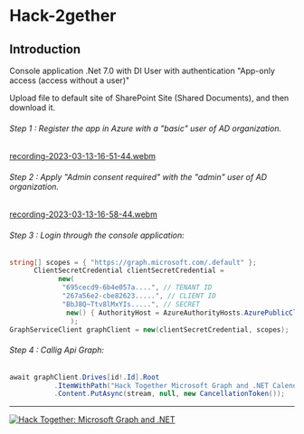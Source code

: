 # Hack-2gether

## Introduction

Console application .Net 7.0 with DI
User with authentication "App-only access (access without a user)"

Upload file to default site of SharePoint Site (Shared Documents), and then download it.

###### Step 1 : Register the app in Azure with a "basic" user of AD organization.
[recording-2023-03-13-16-51-44.webm](https://user-images.githubusercontent.com/6364350/224755469-f903ce04-7f3a-4e89-9ac3-c8115cba5831.webm)



###### Step 2 : Apply "Admin consent required" with the "admin" user of AD organization.
[recording-2023-03-13-16-58-44.webm](https://user-images.githubusercontent.com/6364350/224757632-682a209c-5e7e-4a0d-a28f-e70d728afc1b.webm)


###### Step 3 : Login through the console application:
```C#
string[] scopes = { "https://graph.microsoft.com/.default" };
      ClientSecretCredential clientSecretCredential =
            new(
             "695cecd9-6b4e057a....", // TENANT ID
             "267a56e2-cbe82623.....", // CLIENT ID
             "BbJ8Q~Ttv8lMxYIs.....", // SECRET
              new() { AuthorityHost = AzureAuthorityHosts.AzurePublicCloud }
               );
GraphServiceClient graphClient = new(clientSecretCredential, scopes);
```

###### Step 4 : Callig Api Graph:
```C#
await graphClient.Drives[id!.Id].Root
           .ItemWithPath("Hack Together Microsoft Graph and .NET Calendar.ics")
           .Content.PutAsync(stream, null, new CancellationToken());
```


------

[![Hack Together: Microsoft Graph and .NET](https://img.shields.io/badge/Microsoft%20-Hack--Together-orange?style=for-the-badge&logo=microsoft)](https://github.com/microsoft/hack-together)
